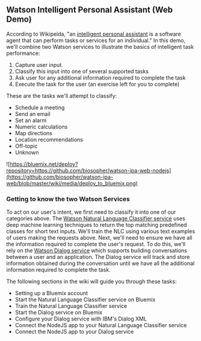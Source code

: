 ## Watson Intelligent Personal Assistant (Web Demo)
According to Wikipeida, "an [intelligent personal assistant](https://en.wikipedia.org/wiki/Intelligent_personal_assistant) is a software agent that can perform tasks or services for an individual."  In this demo, we'll combine two Watson services to illustrate the basics of intelligent task performance:

1. Capture user input.
2. Classify this input into one of several supported tasks
3. Ask user for any additional information required to complete the task
4. Execute the task for the user (an exercise left for you to complete)

These are the tasks we'll attempt to classify:

* Schedule a meeting
* Send an email
* Set an alarm
* Numeric calculations
* Map directions
* Location recommendations
* Off-topic
* Unknown

![https://bluemix.net/deploy?repository=https://github.com/biosopher/watson-ipa-web-nodejs](https://github.com/biosopher/watson-ipa-web/blob/master/wiki/media/deploy_to_bluemix.png)

### Getting to know the two Watson Services
To act on our user's intent, we first need to classify it into one of our categories above.  The [Watson Natural Language Classifier service](https://www.ibm.com/smarterplanet/us/en/ibmwatson/developercloud/doc/nl-classifier/) uses deep machine learning techniques to return the top matching predefined classes for short text inputs.  We'll train the NLC using various text examples of users making the requests above.  Next, we'll need to ensure we have all the information required to complete the user's request.  To do this, we'll rely on the [Watson Dialog service](http://www.ibm.com/smarterplanet/us/en/ibmwatson/developercloud/dialog.html) which supports building conversations between a user and an application. The Dialog service will track and store information obtained during the conversation until we have all the additional information required to complete the task. 

The following sections in the wiki will guide you through these tasks:

* Setting up a Bluemix account
* Start the Natural Language Classifier service on Bluemix
* Train the Natural Language Classifier service
* Start the Dialog service on Bluemix
* Configure your Dialog service with IBM's Dialog XML
* Connect the NodeJS app to your Natural Language Classifier service
* Connect the NodeJS app to your Dialog service

